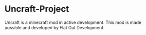 # Uncraft-Project
Uncraft is a minecraft mod in active development. This mod is made possible and developed by Flat Out Development.
